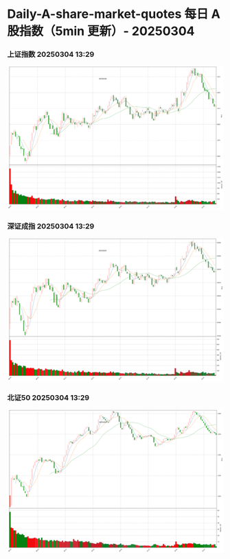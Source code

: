 
# Daily-A-share-market-quotes 每日 A 股指数（5min 更新）- 20250304

### 上证指数 20250304 13:29
![](./fig/2025/3/20250304-sh000001.png)

### 深证成指 20250304 13:29
![](./fig/2025/3/20250304-sz399001.png)

### 北证50 20250304 13:29
![](./fig/2025/3/20250304-bj899050.png)
